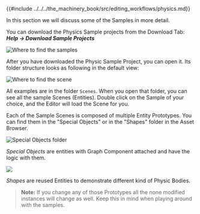 {{#include ../../../the_machinery_book/src/editing_workflows/physics.md}}

In this section we will discuss some of the Samples in more detail. 

You can download the Physics Sample projects from the Download Tab: ***Help -> Download Sample Projects*** 

![Where to find the samples](https://www.dropbox.com/s/1w81dsmhazf6pfn/tm_tut_physics_sample_download.png?dl=1)

After you have downloaded the Physic Sample Project, you can open it. Its folder structure looks as following in the default view:

![Where to find the scene](https://www.dropbox.com/s/igj4b4ao1ntb4zw/tm_tut_physics_scenes.png?dl=1)

All examples are in the folder `Scenes`. When you open that folder, you can see all the sample Scenes (Entities). Double click on the Sample of your choice, and the Editor will load the Scene for you.

Each of the Sample Scenes is composed of multiple Entity Prototypes. You can find them in the "Special Objects" or in the "Shapes" folder in the Asset Browser.

![Special Objects folder](https://www.dropbox.com/s/cafrzpkal6sd1y7/tm_tut_physics_special_objects.png?dl=1)

*Special Objects* are entities with Graph Component attached and have the logic with them.

![](https://www.dropbox.com/s/og7wipthmw1hl7d/tm_tut_physics_shapes.png?dl=1)

*Shapes* are reused Entities to demonstrate different kind of Physic Bodies.

>  **Note:** If you change any of those Prototypes all the none modified instances will change as well. Keep this in mind when playing around with the samples.
